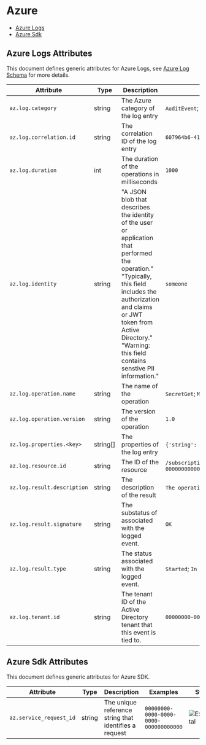 <!--- Hugo front matter used to generate the website version of this page:
--->

<!-- NOTE: THIS FILE IS AUTOGENERATED. DO NOT EDIT BY HAND. -->
<!-- see templates/registry/markdown/attribute_namespace.md.j2 -->

# Azure

- [Azure Logs](#azure-logs-attributes)
- [Azure Sdk](#azure-sdk-attributes)

## Azure Logs Attributes

This document defines generic attributes for Azure Logs, see [Azure Log Schema](https://learn.microsoft.com/azure/azure-monitor/essentials/resource-logs-schema) for more details.

| Attribute                   | Type     | Description                                                                                                                                                                                                                                                   | Examples                                                                                                               | Stability                                                        |
| --------------------------- | -------- | ------------------------------------------------------------------------------------------------------------------------------------------------------------------------------------------------------------------------------------------------------------- | ---------------------------------------------------------------------------------------------------------------------- | ---------------------------------------------------------------- |
| `az.log.category`           | string   | The Azure category of the log entry                                                                                                                                                                                                                           | `AuditEvent`; `GatewayLogs`; `ApplicationGatewayAccessLog`                                                             | ![Experimental](https://img.shields.io/badge/-experimental-blue) |
| `az.log.correlation.id`     | string   | The correlation ID of the log entry                                                                                                                                                                                                                           | `607964b6-41a5-4e24-a5db-db7aab3b9b34`                                                                                 | ![Experimental](https://img.shields.io/badge/-experimental-blue) |
| `az.log.duration`           | int      | The duration of the operations in milliseconds                                                                                                                                                                                                                | `1000`                                                                                                                 | ![Experimental](https://img.shields.io/badge/-experimental-blue) |
| `az.log.identity`           | string   | "A JSON blob that describes the identity of the user or application that performed the operation." "Typically, this field includes the authorization and claims or JWT token from Active Directory." "Warning: this field contains senstive PII information." | `someone`                                                                                                              | ![Experimental](https://img.shields.io/badge/-experimental-blue) |
| `az.log.operation.name`     | string   | The name of the operation                                                                                                                                                                                                                                     | `SecretGet`; `Microsoft.ApiManagement/GatewayLogs`; `ApplicationGatewayAccess`                                         | ![Experimental](https://img.shields.io/badge/-experimental-blue) |
| `az.log.operation.version`  | string   | The version of the operation                                                                                                                                                                                                                                  | `1.0`                                                                                                                  | ![Experimental](https://img.shields.io/badge/-experimental-blue) |
| `az.log.properties.<key>`   | string[] | The properties of the log entry                                                                                                                                                                                                                               | `{'string': 'value'}`; `{'int': 1234 }`; `{'float': '1.234'}`; `{'bool': true}`                                        | ![Experimental](https://img.shields.io/badge/-experimental-blue) |
| `az.log.resource.id`        | string   | The ID of the resource                                                                                                                                                                                                                                        | `/subscriptions/00000000-0000-0000-0000-000000000000/resourceGroups/rg/providers/Microsoft.ApiManagement/service/apim` | ![Experimental](https://img.shields.io/badge/-experimental-blue) |
| `az.log.result.description` | string   | The description of the result                                                                                                                                                                                                                                 | `The operation was successful`; `The operation failed`                                                                 | ![Experimental](https://img.shields.io/badge/-experimental-blue) |
| `az.log.result.signature`   | string   | The substatus of associated with the logged event.                                                                                                                                                                                                            | `OK`                                                                                                                   | ![Experimental](https://img.shields.io/badge/-experimental-blue) |
| `az.log.result.type`        | string   | The status associated with the logged event.                                                                                                                                                                                                                  | `Started`; `In Progress`; `Succeeded`; `Failed`; `Active`; `Resolved`                                                  | ![Experimental](https://img.shields.io/badge/-experimental-blue) |
| `az.log.tenant.id`          | string   | The tenant ID of the Active Directory tenant that this event is tied to.                                                                                                                                                                                      | `00000000-0000-0000-0000-000000000000`                                                                                 | ![Experimental](https://img.shields.io/badge/-experimental-blue) |

## Azure Sdk Attributes

This document defines generic attributes for Azure SDK.

| Attribute               | Type   | Description                                           | Examples                               | Stability                                                        |
| ----------------------- | ------ | ----------------------------------------------------- | -------------------------------------- | ---------------------------------------------------------------- |
| `az.service_request_id` | string | The unique reference string that identifies a request | `00000000-0000-0000-0000-000000000000` | ![Experimental](https://img.shields.io/badge/-experimental-blue) |

